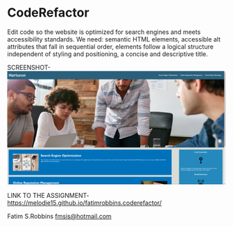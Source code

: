 # CodeRefactor
Edit code so the website is optimized for search engines and meets accessibility standards.
We need: semantic HTML elements, accessible alt attributes that fall in sequential order, elements follow a logical structure independent of styling and positioning, a concise and descriptive title.

SCREENSHOT-
<img src="screenshot.png" alt="screenshot of assignment">

LINK TO THE ASSIGNMENT- https://melodie15.github.io/fatimrobbins.coderefactor/ 

Fatim S.Robbins
fmsis@hotmail.com
